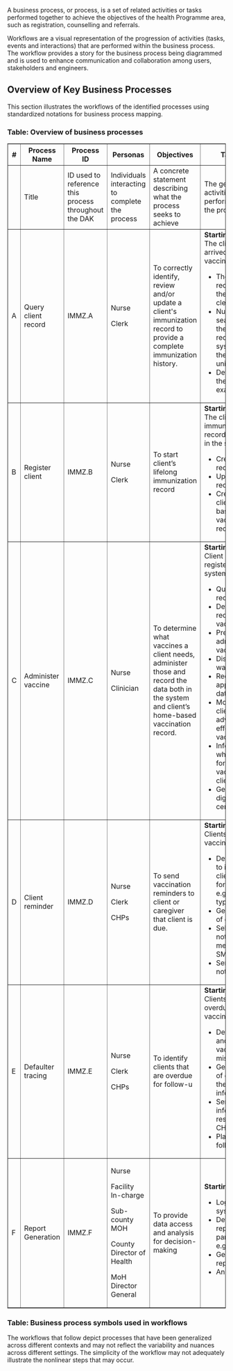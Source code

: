 A business process, or process, is a set of related activities or tasks performed together to achieve the objectives of the health Programme area, such as registration, counselling and referrals.

Workflows are a visual representation of the progression of activities (tasks, events and interactions) that are performed within the business process. The workflow provides a story for the business process being diagrammed and is used to enhance communication and collaboration among users, stakeholders and engineers.

## Overview of Key Business Processes

This section illustrates the workflows of the identified processes using standardized notations for business process mapping.

### Table: Overview of business processes

<table border="1" class="dataframe table table-striped table-bordered">
  <thead>
    <tr class="header">
      <th><strong>#</strong> </th>
      <th><strong>Process Name</strong> </th>
      <th><strong>Process ID</strong> </th>
      <th><strong>Personas</strong> </th>
      <th><strong>Objectives</strong> </th>
      <th><strong>Task Set</strong> </th>
    </tr>
 </thead>
 <tbody>
    <tr class="odd">
      <td></td>
      <td>Title </td>
      <td>ID used to reference this process throughout the DAK </td>
      <td>Individuals interacting to complete the process </td>
      <td>A concrete statement describing what the process seeks to achieve </td>
      <td>The general set of activities performed within the process</td>
    </tr>
    <tr class="even">
      <td> A</td>
      <td>Query client record</td>
      <td>IMMZ.A</td>
      <td>
        <p>Nurse</p>
        <p>Clerk</p>
      </td>
      <td>To correctly identify, review and/or update a client's immunization record to provide a complete immunization history.</td>
      <td> <b>Starting point: </b> The client has arrived at the vaccination center
        <ul>
            <li>The client is received by the nurse/ clerk.</li>
            <li>Nurse searches for the client's record in the system using their name/ unique ID.</li>
            <li>Determine if there is an exact match.</li>
        </ul>
    </td>
    </tr>
    <tr class="odd">
      <td> B</td>
      <td>Register client </td>
      <td>IMMZ.B</td>
      <td>
        <p>Nurse</p>
        <p>Clerk</p>
      </td>
      <td>To start client’s lifelong immunization record</td>
      <td> <b>Starting point: </b> The client’s immunization record is not found in the system.
        <ul>
            <li>Create client’s record</li>
            <li>Update client’s record</li>
            <li>Create a client's home-based vaccination record</li>
        </ul>
    </td>
    </tr>
    <tr class="even">
      <td> C</td>
      <td>Administer vaccine</td>
      <td>IMMZ.C</td>
      <td>
        <p>Nurse</p>
        <p>Clinician</p>
      </td>
      <td>To determine what vaccines a client needs, administer those and record the data both in the system and client’s    home-based vaccination record.</td>
        <td> <b>Starting point: </b> Client has been registered in the system.
            <ul>
                <li>Query client’s record</li>
                <li>Determine the required vaccines</li>
                <li>Prepare and administer vaccine</li>
                <li>Dispose of waste.</li>
                <li>Record the appropriate data</li>
                <li>Monitor the client for any adverse effects of vaccination. </li>
                <li>Inform client when to return for vaccination/set client reminder</li>
                <li>Generate digital certificates.</li>
            </ul>
        </td>
    </tr>
    <tr class="odd">
      <td> D</td>
      <td> Client reminder</td>
      <td>IMMZ.D</td>
      <td>
        <p>Nurse</p>
        <p>Clerk</p>
        <p>CHPs</p>
      </td>
      <td>To send vaccination reminders to client or caregiver that client is due.</td>
       <td> <b>Starting point: </b> Clients are due for vaccination
            <ul>
                <li>Define criteria to identify clients overdue for vaccination e.g. vaccine type, age</li>
                <li>Generate a list of clients</li>
                <li>Select a notification method e.g. SMS, email</li>
                <li>Send notifications</li>
            </ul>
        </td>
    </tr>
    <tr class="even">
      <td> E</td>
      <td>Defaulter tracing</td>
      <td>IMMZ.E</td>
      <td>
        <p>Nurse</p>
        <p>Clerk</p>
        <p>CHPs</p>
      </td>
      <td>To identify clients that are overdue for follow-u</td>
      <td> <b>Starting point: </b> Clients are overdue for vaccination.
            <ul>
                <li>Determine if and which vaccines were missed.</li>
                <li>Generate a list of clients and their contact information.</li>
                <li>Send client’s info to the respective CHPs</li>
                <li>Plan for follow-up</li>
            </ul>
        </td>
    </tr>
    <tr class="odd">
      <td> F</td>
      <td> Report Generation</td>
      <td>IMMZ.F</td>
      <td>
        <p>Nurse</p>
        <p>Facility In-charge</p>
        <p>Sub-county MOH</p>
        <p>County Director of Health</p>
        <p>MoH Director General</p>
      </td>
      <td>To provide data access and analysis for decision-making</td>
       <td> <b>Starting point: </b> 
            <ul>
                <li>Log into the system</li>
                <li>Define the report parameters e.g. timelines</li>
                <li>Generate report</li>
                <li>Analyze</li>
            </ul>
        </td>
    </tr>
  </tbody>
</table>

### Table: Business process symbols used in workflows
The workflows that follow depict processes that have been generalized across different contexts and may not reflect the variability and nuances across different settings. The simplicity of the workflow may not adequately illustrate the nonlinear steps that may occur.
